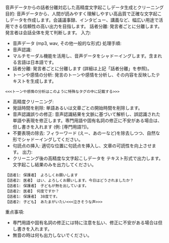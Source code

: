 音声データからの話者分離対応した高精度文字起こしデータ生成とクリーニング
目的:
音声データから、人間が読みやすく理解しやすい高品質で正確な文字起こしデータを作成します。会議議事録、インタビュー、講義など、幅広い用途で活用できる信頼性の高い出力を目指します。
話者分離: 発言者ごとに分離します。発言者は会話全体を見て判断します。
入力:
* 音声データ (mp3, wav, その他一般的な形式)
処理手順:
* 音声認識:
* マルチモーダル機能を活用し、音声データをシャドーイングします。含まれる言語は日本語です。
* 話者分離: 発言者ごとに分離します (詳細は上記「話者分離」を参照)。
* トーンや感情の分析: 発言のトーンや感情を分析し、その内容を反映したテキストを生成します。

```note
<<<トーンや感情の分析はこのように特殊なタグの中に記載する>>>
```

* 高精度クリーニング:
* 発話時間を削除: 単語あるいは文章ごとの開始時間を削除します。
* 音声認識誤りの修正: 音声認識結果を文脈に基づいて解析し、誤認識された単語や表現を修正します。専門用語や固有名詞の修正に不安がある場合は、但し書きを入れます (例: [専門用語?])。
* 不要表現の除去: フィラーワード (えー、あのーなど)を除去しつつ、自然な形でシャドーイングしてください。
* 句読点の挿入: 適切な位置に句読点を挿入し、文章の可読性を向上させます。
出力:
* クリーニング後の高精度な文字起こしデータを テキスト形式で出力します。文字起こし結果のみを出力してください。

```サンプル:
【話者1: 保護者】 よろしくお願いします
【話者2: 医者】 はい、よろしくお願いします。今日はどうされましたか？
【話者1: 保護者】 子どもが熱を出しています。
【話者2: 医者】 何度ですか？
【話者1: 保護者】 38度です。
【話者2: 子ども】 あたまがいたい<<<泣きそうな声>>>
```

重点事項:
* 専門用語や固有名詞の修正には特に注意を払い、修正に不安がある場合は但し書きを入れます。​​​​​​​​​​​​​​​​
* 無音の時は何も出力しないでください。

